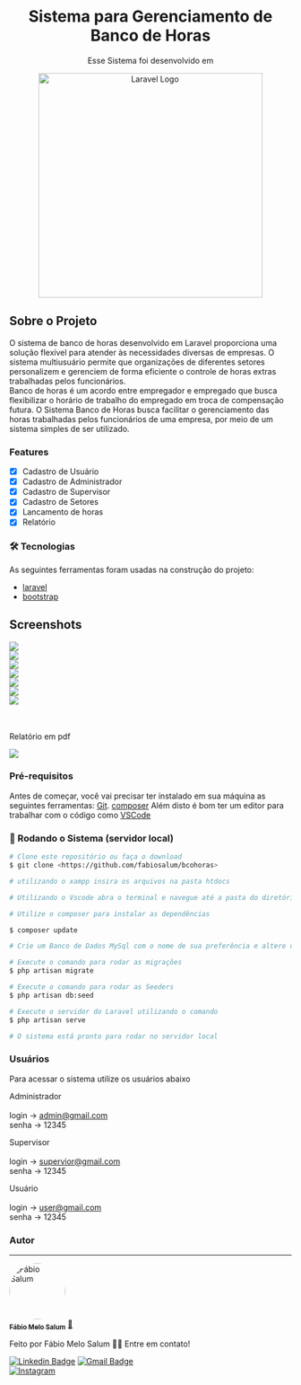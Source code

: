 <h1 align="center">Sistema para Gerenciamento de Banco de Horas</h1>

<p align="center">Esse Sistema foi desenvolvido em</p>

<p align="center"><a href="https://laravel.com" target="_blank"><img src="https://raw.githubusercontent.com/laravel/art/master/logo-lockup/5%20SVG/2%20CMYK/1%20Full%20Color/laravel-logolockup-cmyk-red.svg" width="400" alt="Laravel Logo"></a></p>

## Sobre o Projeto

O sistema de banco de horas desenvolvido em Laravel proporciona uma solução flexível para atender às necessidades diversas de empresas. O sistema multiusuário permite que organizações de diferentes setores personalizem e gerenciem de forma eficiente o controle de horas extras trabalhadas pelos funcionários. <br>
Banco de horas é um acordo entre empregador e empregado que busca flexibilizar o horário de trabalho do empregado em troca de compensação futura.
O Sistema Banco de Horas busca facilitar o gerenciamento das horas trabalhadas pelos funcionários de uma empresa, por meio de um sistema simples de ser utilizado.


### Features

- [x] Cadastro de Usuário
- [x] Cadastro de Administrador
- [x] Cadastro de Supervisor
- [x] Cadastro de Setores
- [x] Lancamento de horas
- [x] Relatório

### 🛠 Tecnologias

As seguintes ferramentas foram usadas na construção do projeto:

- [laravel](https://laravel.com)
- [bootstrap](https://getbootstrap.com/)

## Screenshots

<img src="/z_screenshots/login.png"><br>
<img src="/z_screenshots/01.png"><br>
<img src="/z_screenshots/02.png"><br>
<img src="/z_screenshots/03.png"><br>
<img src="/z_screenshots/04.png"><br>
<img src="/z_screenshots/05.png"><br>
<img src="/z_screenshots/06.png"><br>
<br><br>
<p>Relatório em pdf</p>
<img src="/z_screenshots/07.png">

### Pré-requisitos

Antes de começar, você vai precisar ter instalado em sua máquina as seguintes ferramentas:
[Git](https://git-scm.com). 
[composer](https://getcomposer.org/)
Além disto é bom ter um editor para trabalhar com o código como [VSCode](https://code.visualstudio.com/)


### 🎲 Rodando o Sistema (servidor local)

```bash
# Clone este repositório ou faça o download
$ git clone <https://github.com/fabiosalum/bcohoras>

# utilizando o xampp insira os arquivos na pasta htdocs

# Utilizando o Vscode abra o terminal e navegue até a pasta do diretório

# Utilize o composer para instalar as dependências

$ composer update

# Crie um Banco de Dados MySql com o nome de sua preferência e altere o arquivo .ENV da aplicação insira o nome do banco, usuário e senha

# Execute o comando para rodar as migrações
$ php artisan migrate

# Execute o comando para rodar as Seeders
$ php artisan db:seed

# Execute o servidor do Laravel utilizando o comando
$ php artisan serve

# O sistema está pronto para rodar no servidor local
```


### Usuários

Para acessar o sistema utilize os usuários abaixo

Administrador<br><br>
login -> admin@gmail.com <br>
senha -> 12345

Supervisor<br><br>
login -> supervior@gmail.com<br>
senha -> 12345

Usuário<br><br>
login -> user@gmail.com<br>
senha -> 12345



### Autor
---

<a href="https://fabiosalum.com.br">
 <img style="border-radius: 50%;" src="/z_screenshots/foto-fabio.jpg" width="100px;" alt="Fábio Salum"/>
 <br />
 <sub><b>Fábio Melo Salum</b></sub></a> <a href="https://fabiosalum.com.br" title="Fabio Salum">🚀</a>


Feito por Fábio Melo Salum 👋🏽 Entre em contato!

[![Linkedin Badge](https://img.shields.io/badge/-Fabio-blue?style=flat-square&logo=Linkedin&logoColor=white&link=https://www.linkedin.com/in/fabio-melo-salum-32b7a026/)](https://www.linkedin.com/in/fabio-melo-salum-32b7a026//) 
[![Gmail Badge](https://img.shields.io/badge/-fabiomelosalum@gmail.com-c14438?style=flat-square&logo=Gmail&logoColor=white&link=mailto:fabiomelosalum@gmail.com)](mailto:fabiomelosalum@gmail.com) <br>
[![Instagram](https://img.shields.io/badge/Instagram-%23E4405F.svg?style=for-the-badge&logo=Instagram&logoColor=white)](instagram.com/fabiomelosalum)
